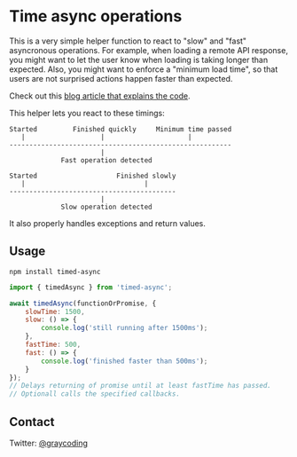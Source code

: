 # Time async operations

This is a very simple helper function to react to "slow" and "fast" asyncronous operations.
For example, when loading a remote API response, you might want to let the user know when loading is taking longer than expected.
Also, you might want to enforce a "minimum load time", so that users are not surprised actions happen faster than expected.

Check out this [blog article that explains the code](https://medium.com/@graycoding/detect-slow-and-fast-asynchronous-operations-with-javascript-fb58b32006f6).

This helper lets you react to these timings:

    Started         Finished quickly     Minimum time passed
       |                   |                     |
    --------------------------------------------------------
                           | 
                 Fast operation detected
    
    Started                    Finished slowly
       |                              |
    ------------------------------------------
                           |
                 Slow operation detected

It also properly handles exceptions and return values.

## Usage

    npm install timed-async

```js
import { timedAsync } from 'timed-async';

await timedAsync(functionOrPromise, {
    slowTime: 1500,
    slow: () => {
        console.log('still running after 1500ms');
    },
    fastTime: 500,
    fast: () => {
        console.log('finished faster than 500ms');
    }
});
// Delays returning of promise until at least fastTime has passed.
// Optionall calls the specified callbacks.
```

## Contact

Twitter: [@graycoding](http://twitter.com/graycoding)